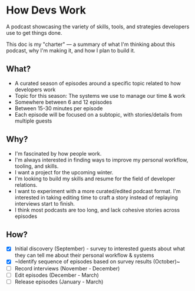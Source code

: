 # How Devs Work

A podcast showcasing the variety of skills, tools, and strategies developers use to get things done.

This doc is my "charter" — a summary of what I'm thinking about this podcast, why I'm making it, and how I plan to build it.

## What?

- A curated season of episodes around a specific topic related to how developers work
- Topic for this season: The systems we use to manage our time & work
- Somewhere between 6 and 12 episodes
- Between 15-30 minutes per episode
- Each episode will be focused on a subtopic, with stories/details from multiple guests

## Why?

- I'm fascinated by how people work. 
- I'm always interested in finding ways to improve my personal workflow, tooling, and skills.
- I want a project for the upcoming winter.
- I'm looking to build my skills and resume for the field of developer relations.
- I want to experiment with a more curated/edited podcast format. I'm interested in taking editing time to craft a story instead of replaying interviews start to finish.
- I think most podcasts are too long, and lack cohesive stories across episodes

## How?

- [x] Initial discovery (September) - survey to interested guests about what they can tell me about their personal workflow & systems
- [x] ~Identify sequence of episodes based on survey results (October)~
- [ ] Record interviews (November - December)
- [ ] Edit episodes (December - March)
- [ ] Release episodes (January - March)

